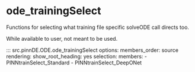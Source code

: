 # ode_trainingSelect

Functions for selecting what training file specific solveODE call directs too.

While available to user, not meant to be used.

::: src.pinnDE.ODE.ode_trainingSelect
    options:
        members_order: source
    rendering:
      show_root_heading: yes
    selection:
      members:
        - PINNtrainSelect_Standard
        - PINNtrainSelect_DeepONet